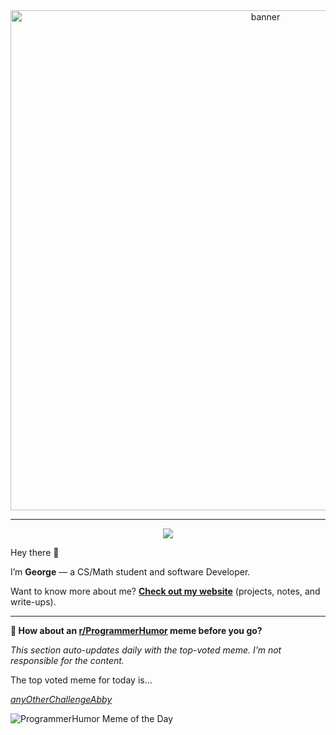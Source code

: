 <div align="center">
  <img src="./img/banner.gif" alt="banner" width ="800">
</div>



<hr/>

<div align="center">
  <!-- TODO: replace with your actual links/handles -->
  <a href="https://www.linkedin.com/in/gka11-c137/" target = "_blank">
    <img src="https://img.shields.io/badge/LinkedIn-Profile-informational?style=flat&logo=linkedin&logoColor=white&color=0D76A8" />
  </a>
</div>

Hey there 👋

I’m **George** — a CS/Math student and software Developer.

Want to know more about me? **[Check out my website]([https://clouds.lawrence.dev](https://portfolio-nine-alpha-ssf71dz2mg.vercel.app/))** (projects, notes, and write-ups).

<hr/>

**👥︎ How about an [r/ProgrammerHumor](https://www.reddit.com/r/ProgrammerHumor) meme before you go?**

*This section auto-updates daily with the top-voted meme. I’m not responsible for the content.*

<!-- START_MEME -->
The top voted meme for today is...

[*anyOtherChallengeAbby*](https://www.reddit.com/r/ProgrammerHumor/comments/1o9o9k9/anyotherchallengeabby/)

![ProgrammerHumor Meme of the Day](https://i.redd.it/ffaov1l4btvf1.jpeg)
<!-- END_MEME -->
